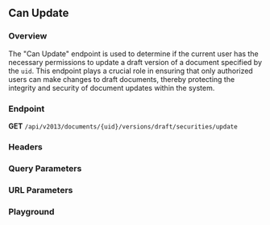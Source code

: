 ## Can Update

### Overview

The "Can Update" endpoint is used to determine if the current user has the necessary permissions to update a draft version of a document specified by the `uid`. This endpoint plays a crucial role in ensuring that only authorized users can make changes to draft documents, thereby protecting the integrity and security of document updates within the system.

### Endpoint

**GET** `/api/v2013/documents/{uid}/versions/draft/securities/update`

### Headers
<!--@include: ../../common/header/authorization-realm.md-->

### Query Parameters
<!--@include: ../../common/query/schema-metadata-government.md-->

### URL Parameters
<!--@include: ../../common/url/uid.md-->

### Playground

<SwaggerUI :swaggerSpecs="swaggerCanUpdateSpecs" />